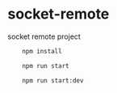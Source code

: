 # socket-remote

socket remote project

```bash
    npm install
```

```bash
    npm run start
```

```bash
    npm run start:dev
```
